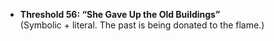 - **Threshold 56: “She Gave Up the Old Buildings”**\
  (Symbolic + literal. The past is being donated to the flame.)